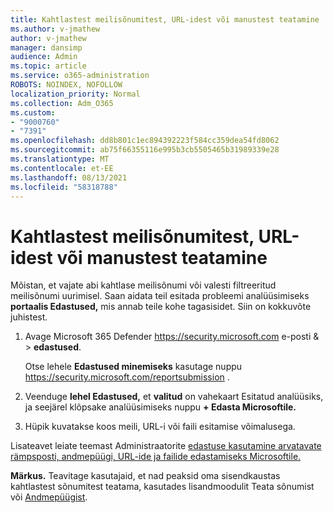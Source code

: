 ```yaml
---
title: Kahtlastest meilisõnumitest, URL-idest või manustest teatamine
ms.author: v-jmathew
author: v-jmathew
manager: dansimp
audience: Admin
ms.topic: article
ms.service: o365-administration
ROBOTS: NOINDEX, NOFOLLOW
localization_priority: Normal
ms.collection: Adm_O365
ms.custom:
- "9000760"
- "7391"
ms.openlocfilehash: dd8b801c1ec894392223f584cc359dea54fd8062
ms.sourcegitcommit: ab75f66355116e995b3cb5505465b31989339e28
ms.translationtype: MT
ms.contentlocale: et-EE
ms.lasthandoff: 08/13/2021
ms.locfileid: "58318788"
---
```

# <a name="report-suspicious-emails-urls-or-attachments"></a>Kahtlastest meilisõnumitest, URL-idest või manustest teatamine

Mõistan, et vajate abi kahtlase meilisõnumi või valesti filtreeritud meilisõnumi uurimisel. Saan aidata teil esitada probleemi analüüsimiseks **portaalis Edastused,** mis annab teile kohe tagasisidet. Siin on kokkuvõte juhistest.

1. Avage Microsoft 365 Defender <https://security.microsoft.com> e-posti &  \> **edastused**.

   Otse lehele **Edastused minemiseks** kasutage nuppu <https://security.microsoft.com/reportsubmission> .

2. Veenduge **lehel Edastused,** et **valitud** on vahekaart Esitatud analüüsiks, ja seejärel klõpsake analüüsimiseks nuppu **+ Edasta Microsoftile.**

3. Hüpik kuvatakse koos meili, URL-i või faili esitamise võimalusega.

Lisateavet leiate teemast Administraatorite [edastuse kasutamine arvatavate rämpsposti, andmepüügi, URL-ide ja failide edastamiseks Microsoftile.](https://docs.microsoft.com/microsoft-365/security/office-365-security/admin-submission)

**Märkus.** Teavitage kasutajaid, et nad peaksid oma sisendkaustas kahtlastest sõnumitest teatama, kasutades lisandmoodulit Teata sõnumist või [Andmepüügist](https://docs.microsoft.com/microsoft-365/security/office-365-security/enable-the-report-message-add-in).
